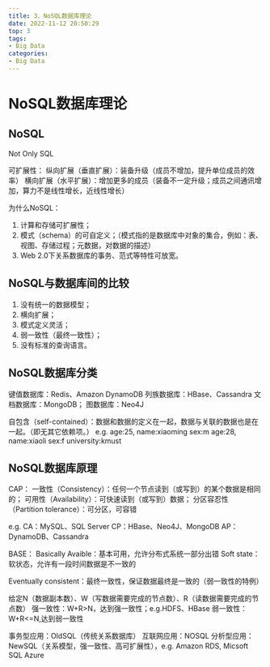 ```yaml
---
title: 3、NoSQL数据库理论
date: 2022-11-12 20:50:29
top: 3
tags:
- Big Data
categories:
- Big Data
---
```


# NoSQL数据库理论

## NoSQL

Not Only SQL


可扩展性：
纵向扩展（垂直扩展）：装备升级（成员不增加，提升单位成员的效率）
横向扩展（水平扩展）：增加更多的成员（装备不一定升级；成员之间通讯增加，算力不是线性增长，近线性增长）


为什么NoSQL：
1. 计算和存储可扩展性；
2. 模式（schema）的可自定义；（模式指的是数据库中对象的集合，例如：表、视图、存储过程；元数据，对数据的描述）
3. Web 2.0下关系数据库的事务、范式等特性可放宽。



## NoSQL与数据库间的比较

1. 没有统一的数据模型；
2. 横向扩展；
3. 模式定义灵活；
4. 弱一致性（最终一致性）；
5. 没有标准的查询语言。



## NoSQL数据库分类

键值数据库：Redis、Amazon DynamoDB
列族数据库：HBase、Cassandra
文档数据库：MongoDB；
图数据库：Neo4J

自包含（self-contained）：数据和数据的定义在一起，数据与关联的数据也是在一起。（即无其它依赖项。）
e.g. age:25, name:xiaoming sex:m
     age:28, name:xiaoli sex:f university:kmust



## NoSQL数据库原理

CAP：
一致性（Consistency）：任何一个节点读到（或写到）的某个数据是相同的；
可用性（Availability）：可快速读到（或写到）数据；
分区容忍性（Partition tolerance）：可分区，可容错

e.g.
CA：MySQL、SQL Server
CP：HBase、Neo4J、MongoDB
AP：DynamoDB、Cassandra


BASE：
Basically Avaible：基本可用，允许分布式系统一部分出错
Soft state：软状态，允许有一段时间数据是不一致的

Eventually consistent：最终一致性，保证数据最终是一致的（弱一致性的特例）


给定N（数据副本数）、W（写数据需要完成的节点数）、R（读数据需要完成的节点数）
强一致性：W+R>N，达到强一致性；e.g.HDFS、HBase
弱一致性：W+R<=N,达到弱一致性

事务型应用：OldSQL（传统关系数据库）
互联网应用：NOSQL
分析型应用：NewSQL（关系模型，强一致性、高可扩展性），e.g. Amazon RDS, Micsoft SQL Azure
